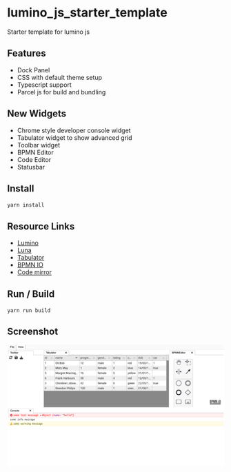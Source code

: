 # lumino_js_starter_template

Starter template for lumino js

## Features
 - Dock Panel
 - CSS with default theme setup
 - Typescript support
 - Parcel js for build and bundling

## New Widgets
 - Chrome style developer console widget
 - Tabulator widget to show advanced grid
 - Toolbar widget
 - BPMN Editor
 - Code Editor
 - Statusbar
  
## Install
```
yarn install 
```
## Resource Links

 - [Lumino](https://github.com/jupyterlab/lumino)
 - [Luna](https://luna.liriliri.io/?path=/story/console--console)
 - [Tabulator](https://tabulator.info/)
 - [BPMN IO](https://bpmn.io/)
 - [Code mirror](https://codemirror.net/)
  
## Run / Build
```
yarn run build
```

## Screenshot

![alt text](https://raw.githubusercontent.com/vivekg13186/lumino_js_starter_template/master/screenshot.png)
